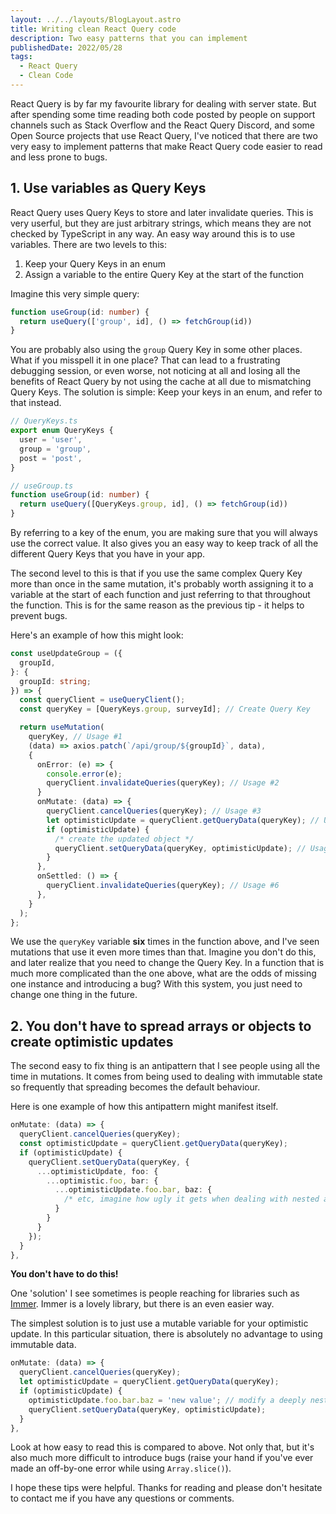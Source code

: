 ```yaml
---
layout: ../../layouts/BlogLayout.astro
title: Writing clean React Query code
description: Two easy patterns that you can implement
publishedDate: 2022/05/28
tags:
  - React Query
  - Clean Code
---
```

React Query is by far my favourite library for dealing with server state. But after spending some time reading both code posted by people on support channels such as Stack Overflow and the React Query Discord, and some Open Source projects that use React Query, I've noticed that there are two very easy to implement patterns that make React Query code easier to read and less prone to bugs.

## 1. Use variables as Query Keys
React Query uses Query Keys to store and later invalidate queries. This is very userful, but they are just arbitrary strings, which means they are not checked by TypeScript in any way. An easy way around this is to use variables. There are two levels to this:
1. Keep your Query Keys in an enum
2. Assign a variable to the entire Query Key at the start of the function

Imagine this very simple query:
```ts
function useGroup(id: number) {
  return useQuery(['group', id], () => fetchGroup(id))
}
```
You are probably also using the `group` Query Key in some other places. What if you misspell it in one place? That can lead to a frustrating debugging session, or even worse, not noticing at all and losing all the benefits of React Query by not using the cache at all due to mismatching Query Keys. The solution is simple: Keep your keys in an enum, and refer to that instead.
```ts
// QueryKeys.ts
export enum QueryKeys {
  user = 'user',
  group = 'group',
  post = 'post',
}

// useGroup.ts
function useGroup(id: number) {
  return useQuery([QueryKeys.group, id], () => fetchGroup(id))
}
```
By referring to a key of the enum, you are making sure that you will always use the correct value. It also gives you an easy way to keep track of all the different Query Keys that you have in your app.

The second level to this is that if you use the same complex Query Key more than once in the same mutation, it's probably worth assigning it to a variable at the start of each function and just referring to that throughout the function. This is for the same reason as the previous tip - it helps to prevent bugs.

Here's an example of how this might look:
```ts
const useUpdateGroup = ({
  groupId,
}: {
  groupId: string;
}) => {
  const queryClient = useQueryClient();
  const queryKey = [QueryKeys.group, surveyId]; // Create Query Key

  return useMutation(
    queryKey, // Usage #1
    (data) => axios.patch(`/api/group/${groupId}`, data),
    {
      onError: (e) => {
        console.error(e);
        queryClient.invalidateQueries(queryKey); // Usage #2
      }
      onMutate: (data) => {
        queryClient.cancelQueries(queryKey); // Usage #3
        let optimisticUpdate = queryClient.getQueryData(queryKey); // Usage #4
        if (optimisticUpdate) {
          /* create the updated object */
          queryClient.setQueryData(queryKey, optimisticUpdate); // Usage #5
        }
      },
      onSettled: () => {
        queryClient.invalidateQueries(queryKey); // Usage #6
      },
    }
  );
};
```
We use the `queryKey` variable **six** times in the function above, and I've seen mutations that use it even more times than that. Imagine you don't do this, and later realize that you need to change the Query Key. In a function that is much more complicated than the one above, what are the odds of missing one instance and introducing a bug? With this system, you just need to change one thing in the future.

## 2. You don't have to spread arrays or objects to create optimistic updates
The second easy to fix thing is an antipattern that I see people using all the time in mutations. It comes from being used to dealing with immutable state so frequently that spreading becomes the default behaviour. 

Here is one example of how this antipattern might manifest itself.
```ts
onMutate: (data) => {
  queryClient.cancelQueries(queryKey);
  const optimisticUpdate = queryClient.getQueryData(queryKey);
  if (optimisticUpdate) {
    queryClient.setQueryData(queryKey, {
      ...optimisticUpdate, foo: {
        ...optimistic.foo, bar: {
          ...optimisticUpdate.foo.bar, baz: {
            /* etc, imagine how ugly it gets when dealing with nested arrays */
          }
        }
      }
    });
  }
},
```
**You don't have to do this!** 

One 'solution' I see sometimes is people reaching for libraries such as [Immer](https://immerjs.github.io/immer/). Immer is a lovely library, but there is an even easier way.

The simplest solution is to just use a mutable variable for your optimistic update. In this particular situation, there is absolutely no advantage to using immutable data.

```ts
onMutate: (data) => {
  queryClient.cancelQueries(queryKey);
  let optimisticUpdate = queryClient.getQueryData(queryKey);
  if (optimisticUpdate) {
    optimisticUpdate.foo.bar.baz = 'new value'; // modify a deeply nested oject
    queryClient.setQueryData(queryKey, optimisticUpdate);
  }
},
```
Look at how easy to read this is compared to above. Not only that, but it's also much more difficult to introduce bugs (raise your hand if you've ever made an off-by-one error while using `Array.slice()`).

I hope these tips were helpful. Thanks for reading and please don't hesitate to contact me if you have any questions or comments.
